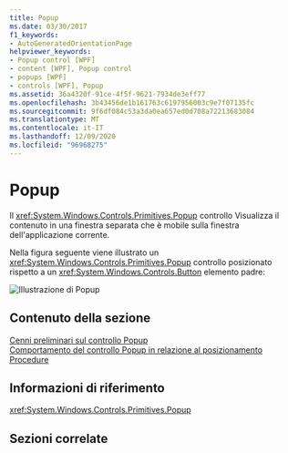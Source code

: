 ```yaml
---
title: Popup
ms.date: 03/30/2017
f1_keywords:
- AutoGeneratedOrientationPage
helpviewer_keywords:
- Popup control [WPF]
- content [WPF], Popup control
- popups [WPF]
- controls [WPF], Popup
ms.assetid: 36a4320f-91ce-4f5f-9621-7934de3eff77
ms.openlocfilehash: 3b43456de1b161763c6197956003c9e7f07135fc
ms.sourcegitcommit: 9f6df084c53a3da0ea657ed0d708a72213683084
ms.translationtype: MT
ms.contentlocale: it-IT
ms.lasthandoff: 12/09/2020
ms.locfileid: "96968275"
---
```

# <a name="popup"></a>Popup
Il <xref:System.Windows.Controls.Primitives.Popup> controllo Visualizza il contenuto in una finestra separata che è mobile sulla finestra dell'applicazione corrente.  
  
 Nella figura seguente viene illustrato un <xref:System.Windows.Controls.Primitives.Popup> controllo posizionato rispetto a un <xref:System.Windows.Controls.Button> elemento padre:  
  
 ![Illustrazione di Popup](./media/popup/popup-picture-button.jpg)  
  
## <a name="in-this-section"></a>Contenuto della sezione  
 [Cenni preliminari sul controllo Popup](popup-overview.md)  
 [Comportamento del controllo Popup in relazione al posizionamento](popup-placement-behavior.md)  
 [Procedure](popup-how-to-topics.md)  
  
## <a name="reference"></a>Informazioni di riferimento  
 <xref:System.Windows.Controls.Primitives.Popup>  
  
## <a name="related-sections"></a>Sezioni correlate
